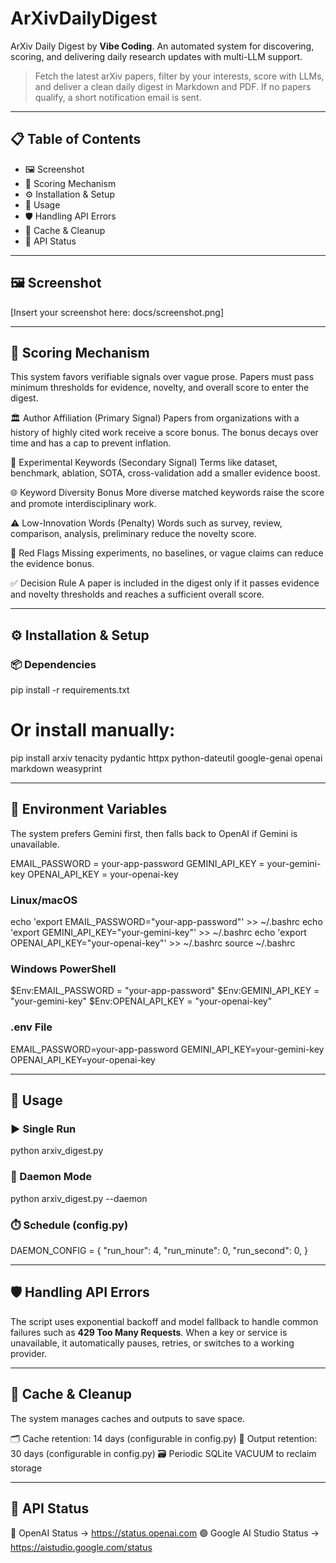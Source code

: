 # ArXivDailyDigest

ArXiv Daily Digest by **Vibe Coding**. An automated system for discovering, scoring, and delivering daily research updates with multi-LLM support.

> Fetch the latest arXiv papers, filter by your interests, score with LLMs, and deliver a clean daily digest in Markdown and PDF. If no papers qualify, a short notification email is sent.

---

## 📋 Table of Contents
- 🖼️ Screenshot
- 🎯 Scoring Mechanism
- ⚙️ Installation & Setup
- 🚀 Usage
- 🛡️ Handling API Errors
- 🧹 Cache & Cleanup
- 📡 API Status

---

## 🖼️ Screenshot

[Insert your screenshot here: docs/screenshot.png]

---

## 🎯 Scoring Mechanism

This system favors verifiable signals over vague prose. Papers must pass minimum thresholds
for evidence, novelty, and overall score to enter the digest.

🏛️ Author Affiliation (Primary Signal)
    Papers from organizations with a history of highly cited work receive a score bonus.
    The bonus decays over time and has a cap to prevent inflation.

🔬 Experimental Keywords (Secondary Signal)
    Terms like dataset, benchmark, ablation, SOTA, cross-validation add a smaller evidence boost.

🌐 Keyword Diversity Bonus
    More diverse matched keywords raise the score and promote interdisciplinary work.

⚠️ Low-Innovation Words (Penalty)
    Words such as survey, review, comparison, analysis, preliminary reduce the novelty score.

🚩 Red Flags
    Missing experiments, no baselines, or vague claims can reduce the evidence bonus.

✅ Decision Rule
    A paper is included in the digest only if it passes evidence and novelty thresholds and reaches a sufficient overall score.

---

## ⚙️ Installation & Setup

### 📦 Dependencies

pip install -r requirements.txt

# Or install manually:
pip install arxiv tenacity pydantic httpx python-dateutil google-genai openai markdown weasyprint

---

## 🔑 Environment Variables

The system prefers Gemini first, then falls back to OpenAI if Gemini is unavailable.

EMAIL_PASSWORD = your-app-password
GEMINI_API_KEY = your-gemini-key
OPENAI_API_KEY = your-openai-key

### Linux/macOS

echo 'export EMAIL_PASSWORD="your-app-password"' >> ~/.bashrc
echo 'export GEMINI_API_KEY="your-gemini-key"' >> ~/.bashrc
echo 'export OPENAI_API_KEY="your-openai-key"' >> ~/.bashrc
source ~/.bashrc

### Windows PowerShell

$Env:EMAIL_PASSWORD = "your-app-password"
$Env:GEMINI_API_KEY = "your-gemini-key"
$Env:OPENAI_API_KEY = "your-openai-key"

### .env File

EMAIL_PASSWORD=your-app-password
GEMINI_API_KEY=your-gemini-key
OPENAI_API_KEY=your-openai-key

---

## 🚀 Usage

### ▶️ Single Run

python arxiv_digest.py

### 🔁 Daemon Mode

python arxiv_digest.py --daemon

### ⏱️ Schedule (config.py)

DAEMON_CONFIG = {
    "run_hour": 4,
    "run_minute": 0,
    "run_second": 0,
}

---

## 🛡️ Handling API Errors

The script uses exponential backoff and model fallback to handle common failures such as **429 Too Many Requests**. When a key or service is unavailable, it automatically pauses, retries, or switches to a working provider.

---

## 🧹 Cache & Cleanup

The system manages caches and outputs to save space.

🗂️ Cache retention: 14 days (configurable in config.py)
📑 Output retention: 30 days (configurable in config.py)
🗃️ Periodic SQLite VACUUM to reclaim storage

---

## 📡 API Status

🔵 OpenAI Status → https://status.openai.com
🟢 Google AI Studio Status → https://aistudio.google.com/status
